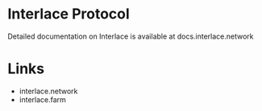# Interlace Protocol
Detailed documentation on Interlace is available at docs.interlace.network


# Links
- interlace.network
- interlace.farm
